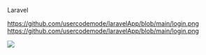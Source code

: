 Laravel

https://github.com/usercodemode/laravelApp/blob/main/login.png
https://github.com/usercodemode/laravelApp/blob/main/login.png

![](login.png)
